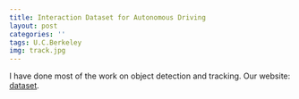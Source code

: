 ```yaml
---
title: Interaction Dataset for Autonomous Driving
layout: post
categories: ''
tags: U.C.Berkeley
img: track.jpg
---
```

I have done most of the work on object detection and tracking. Our website: [dataset](http://www.interaction-dataset.com/).
